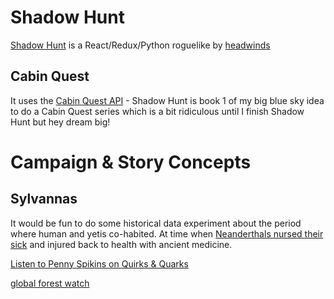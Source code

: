 # Shadow Hunt

[Shadow Hunt](https://github.com/headwinds/dungeon-crawler) is a React/Redux/Python roguelike by [headwinds](https://headwinds.now.sh)

## Cabin Quest

It uses the [Cabin Quest API](https://github.com/headwinds/cabinquest) - Shadow Hunt is book 1 of my big blue sky idea to do a Cabin Quest series 
which is a bit ridiculous until I finish Shadow Hunt but hey dream big! 

# Campaign & Story Concepts

## Sylvannas

It would be fun to do some historical data experiment about the period where human and yetis co-habited. At time when [Neanderthals nursed their sick](https://www.theatlantic.com/health/archive/2018/10/neanderthal-medicine/573028/) and injured back to health with ancient medicine.

[Listen to Penny Spikins on Quirks & Quarks](https://www.cbc.ca/radio/quirks/oct-27-2018-neanderthal-nursing-antarctica-s-singing-snows-fish-and-hook-injuries-a-1.4878288/neanderthals-nursed-their-sick-and-injured-back-to-health-with-ancient-medicine-1.4878302)

[global forest watch](http://data.globalforestwatch.org/)

